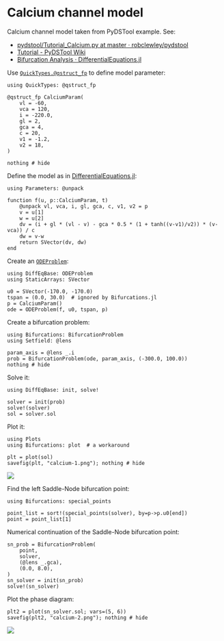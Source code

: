 # Calcium channel model

Calcium channel model taken from PyDSTool example.  See:

* [pydstool/Tutorial_Calcium.py at master · robclewley/pydstool](https://github.com/robclewley/pydstool/blob/master/examples/Tutorial_Calcium.py)
* [Tutorial - PyDSTool Wiki](http://www2.gsu.edu/~matrhc/Tutorial.html)
* [Bifurcation Analysis · DifferentialEquations.jl](http://docs.juliadiffeq.org/latest/analysis/bifurcation.html)

Use [`QuickTypes.@qstruct_fp`][QuickTypes] to define model parameter:

```@example calcium
using QuickTypes: @qstruct_fp

@qstruct_fp CalciumParam(
    vl = -60,
    vca = 120,
    i = -220.0,
    gl = 2,
    gca = 4,
    c = 20,
    v1 = -1.2,
    v2 = 18,
)

nothing # hide
```

Define the model as in [DifferentialEquations.jl][ODEProblem]:

```@example calcium
using Parameters: @unpack

function f(u, p::CalciumParam, t)
    @unpack vl, vca, i, gl, gca, c, v1, v2 = p
    v = u[1]
    w = u[2]
    dv = (i + gl * (vl - v) - gca * 0.5 * (1 + tanh((v-v1)/v2)) * (v-vca)) / c
    dw = v-w
    return SVector(dv, dw)
end
```

Create an [`ODEProblem`][ODEProblem]:

```@example calcium
using DiffEqBase: ODEProblem
using StaticArrays: SVector

u0 = SVector(-170.0, -170.0)
tspan = (0.0, 30.0)  # ignored by Bifurcations.jl
p = CalciumParam()
ode = ODEProblem(f, u0, tspan, p)
```

Create a bifurcation problem:

```@example calcium
using Bifurcations: BifurcationProblem
using Setfield: @lens

param_axis = @lens _.i
prob = BifurcationProblem(ode, param_axis, (-300.0, 100.0))
nothing # hide
```

Solve it:

```@example calcium
using DiffEqBase: init, solve!

solver = init(prob)
solve!(solver)
sol = solver.sol
```

Plot it:

```@example calcium
using Plots
using Bifurcations: plot  # a workaround

plt = plot(sol)
savefig(plt, "calcium-1.png"); nothing # hide
```

![](calcium-1.png)

Find the left Saddle-Node bifurcation point:

```@example calcium
using Bifurcations: special_points

point_list = sort!(special_points(solver), by=p->p.u0[end])
point = point_list[1]
```

Numerical continuation of the Saddle-Node bifurcation point:

```@example calcium
sn_prob = BifurcationProblem(
    point,
    solver,
    (@lens _.gca),
    (0.0, 8.0),
)
sn_solver = init(sn_prob)
solve!(sn_solver)
```

Plot the phase diagram:

```@example calcium
plt2 = plot(sn_solver.sol; vars=(5, 6))
savefig(plt2, "calcium-2.png"); nothing # hide
```

![](calcium-2.png)


[QuickTypes]: https://github.com/cstjean/QuickTypes.jl

[ODEProblem]: http://docs.juliadiffeq.org/latest/tutorials/ode_example.html
